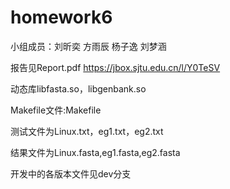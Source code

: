 # homework6

小组成员：刘昕奕 方雨辰 杨子逸 刘梦涵

报告见Report.pdf https://jbox.sjtu.edu.cn/l/Y0TeSV


动态库libfasta.so，libgenbank.so

Makefile文件:Makefile

测试文件为Linux.txt，eg1.txt，eg2.txt

结果文件为Linux.fasta,eg1.fasta,eg2.fasta

开发中的各版本文件见dev分支
